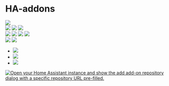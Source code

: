 # HA-addons
![](https://img.shields.io/badge/release-v3.0.1-blue)                 
![](https://img.shields.io/badge/arch-arm64-yellow)
![](https://img.shields.io/badge/-armv7-yellow) 
![](https://img.shields.io/badge/-amd64-yellow)
<br/>
![](https://img.shields.io/badge/interfaces_with-qbus_devices-green)
![](https://img.shields.io/badge/-home_assistant_devices-green)
![](https://img.shields.io/badge/-influxDB_v2/grafana_statistics-green)
![](https://img.shields.io/badge/-http_devices-green)
<br/>
![](https://img.shields.io/badge/prerequisites-HA--OS-red)
![](https://img.shields.io/badge/-HA--Supervised-red)

- ![](https://github.com/wk275/qbtools-v3_HA-addons/tree/main/qbmos)
- ![](https://github.com/wk275/qbtools-v3_HA-addons/tree/main/qbusmqtt)
- ![](https://github.com/wk275/qbtools-v3_HA-addons/tree/main/qbtools)

[![Open your Home Assistant instance and show the add add-on repository dialog with a specific repository URL pre-filled.](https://my.home-assistant.io/badges/supervisor_add_addon_repository.svg)](https://my.home-assistant.io/redirect/supervisor_add_addon_repository/?repository_url=https://github.com/wk275/qbtools-v3_HA-addons.git)
